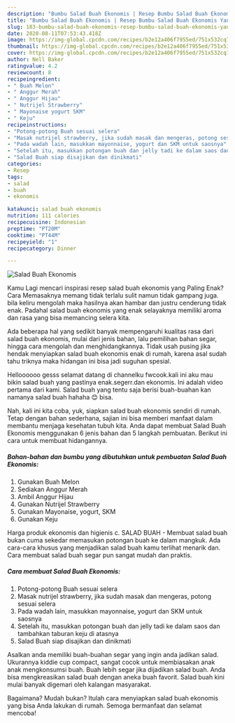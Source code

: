 ```yaml
---
description: "Bumbu Salad Buah Ekonomis | Resep Bumbu Salad Buah Ekonomis Yang Paling Enak"
title: "Bumbu Salad Buah Ekonomis | Resep Bumbu Salad Buah Ekonomis Yang Paling Enak"
slug: 183-bumbu-salad-buah-ekonomis-resep-bumbu-salad-buah-ekonomis-yang-paling-enak
date: 2020-08-11T07:53:43.418Z
image: https://img-global.cpcdn.com/recipes/b2e12a406f7955ed/751x532cq70/salad-buah-ekonomis-foto-resep-utama.jpg
thumbnail: https://img-global.cpcdn.com/recipes/b2e12a406f7955ed/751x532cq70/salad-buah-ekonomis-foto-resep-utama.jpg
cover: https://img-global.cpcdn.com/recipes/b2e12a406f7955ed/751x532cq70/salad-buah-ekonomis-foto-resep-utama.jpg
author: Nell Baker
ratingvalue: 4.2
reviewcount: 8
recipeingredient:
- " Buah Melon"
- " Anggur Merah"
- " Anggur Hijau"
- " Nutrijel Strawberry"
- " Mayonaise yogurt SKM"
- " Keju"
recipeinstructions:
- "Potong-potong Buah sesuai selera"
- "Masak nutrijel strawberry, jika sudah masak dan mengeras, potong sesuai selera"
- "Pada wadah lain, masukkan mayonnaise, yogurt dan SKM untuk saosnya"
- "Setelah itu, masukkan potongan buah dan jelly tadi ke dalam saos dan tambahkan taburan keju di atasnya"
- "Salad Buah siap disajikan dan dinikmati"
categories:
- Resep
tags:
- salad
- buah
- ekonomis

katakunci: salad buah ekonomis 
nutrition: 111 calories
recipecuisine: Indonesian
preptime: "PT20M"
cooktime: "PT44M"
recipeyield: "1"
recipecategory: Dinner

---
```



![Salad Buah Ekonomis](https://img-global.cpcdn.com/recipes/b2e12a406f7955ed/751x532cq70/salad-buah-ekonomis-foto-resep-utama.jpg)

Kamu Lagi mencari inspirasi resep salad buah ekonomis yang Paling Enak? Cara Memasaknya memang tidak terlalu sulit namun tidak gampang juga. bila keliru mengolah maka hasilnya akan hambar dan justru cenderung tidak enak. Padahal salad buah ekonomis yang enak selayaknya memiliki aroma dan rasa yang bisa memancing selera kita.

Ada beberapa hal yang sedikit banyak mempengaruhi kualitas rasa dari salad buah ekonomis, mulai dari jenis bahan, lalu pemilihan bahan segar, hingga cara mengolah dan menghidangkannya. Tidak usah pusing jika hendak menyiapkan salad buah ekonomis enak di rumah, karena asal sudah tahu triknya maka hidangan ini bisa jadi suguhan spesial.

Helloooooo gesss selamat datang di channelku fwcook.kali ini aku mau bikin salad buah yang pastinya enak.segerr.dan ekonomis. Ini adalah video pertama dari kami. Salad buah yang tentu saja berisi buah-buahan kan namanya salad buah hahaha 😊 bisa.


Nah, kali ini kita coba, yuk, siapkan salad buah ekonomis sendiri di rumah. Tetap dengan bahan sederhana, sajian ini bisa memberi manfaat dalam membantu menjaga kesehatan tubuh kita. Anda dapat membuat Salad Buah Ekonomis menggunakan 6 jenis bahan dan 5 langkah pembuatan. Berikut ini cara untuk membuat hidangannya.

<!--inarticleads1-->

##### Bahan-bahan dan bumbu yang dibutuhkan untuk pembuatan Salad Buah Ekonomis:

1. Gunakan  Buah Melon
1. Sediakan  Anggur Merah
1. Ambil  Anggur Hijau
1. Gunakan  Nutrijel Strawberry
1. Gunakan  Mayonaise, yogurt, SKM
1. Gunakan  Keju


Harga produk ekonomis dan higienis c. SALAD BUAH - Membuat salad buah bukan cuma sekedar memasukan potongan buah ke dalam mangkuk. Ada cara-cara khusus yang menjadikan salad buah kamu terlihat menarik dan. Cara membuat salad buah segar pun sangat mudah dan praktis. 

<!--inarticleads2-->

##### Cara membuat Salad Buah Ekonomis:

1. Potong-potong Buah sesuai selera
1. Masak nutrijel strawberry, jika sudah masak dan mengeras, potong sesuai selera
1. Pada wadah lain, masukkan mayonnaise, yogurt dan SKM untuk saosnya
1. Setelah itu, masukkan potongan buah dan jelly tadi ke dalam saos dan tambahkan taburan keju di atasnya
1. Salad Buah siap disajikan dan dinikmati


Asalkan anda memiliki buah-buahan segar yang ingin anda jadikan salad. Ukurannya kiddie cup compact, sangat cocok untuk membiasakan anak anak mengkonsumsi buah. Buah lebih segar jika dijadikan salad buah. Anda bisa mengkreasikan salad buah dengan aneka buah favorit. Salad buah kini mulai banyak digemari oleh kalangan masyarakat. 

Bagaimana? Mudah bukan? Itulah cara menyiapkan salad buah ekonomis yang bisa Anda lakukan di rumah. Semoga bermanfaat dan selamat mencoba!
